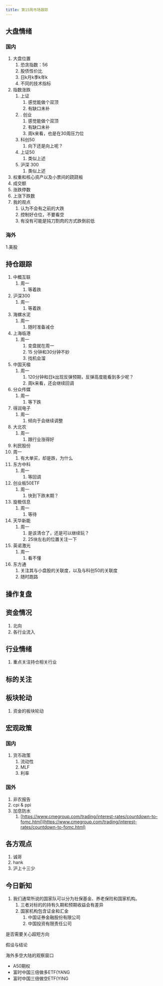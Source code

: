 ```yaml
---
title: 第15周市场跟踪
---
```

## 大盘情绪

### 国内
1. 大盘位置
    1. 恐贪指数：56
    2. 股债性价比
    3. 日k月k季k年k
    4. 不同的技术指标
2. 指数涨跌
    1. 上证
       1. 感觉能做个双顶
       2. 有缺口未补
    2. . 创业
       1. 感觉能做个双顶
       2. 有缺口未补
       3. 周k来看，也是在30周压力位
    3. 科创50
       1. 向下还是向上呢？
    4. 上证50 
       1. 类似上述
    5. 沪深 300
       1. 类似上述
3. 权重和核心资产以及小票间的跷跷板
4. 成交额
5. 涨跌停数
6. 上涨下跌数
7. 我的观点
   1. 认为不会有之前的大跌
   2. 控制好仓位，不要看空
   3. 有没有可能是钝刀割肉的方式跌倒前低

### 海外
1.美股

## 持仓跟踪
1. 中概互联
   1. 周一
      1. 等着跌
2. 沪深300
   1. 周一
      1. 等着跌
3. 海螺水泥
   1. 周一
      1. 随时准备减仓
4. 上海临港
   1. 周一
      1. 变盘就在周一
      2. 15 分钟和30分钟不妙
      3. 找机会溜
5. 中国天楹
   1. 周一
      1. 120分钟和日k出现反弹预期，反弹高度能看到多少呢？
      2. 周k来看，还会继续回调
6. 分众传媒
   1. 周一
      1. 等下跌
7. 得润电子
   1. 周一
      1. 倾向于会继续调整
8. 大北农
   1. 周一
      1. 跟行业涨得好
9.  利民股份
   1. 周一
      1.  有大单买，却是跌，为什么
10. 东方中科
    1.  周一
        1.  等回调
11. 创业板50ETF
    1.  周一
        1.  快到下跌末期？
12. 旋极信息
    1.  周一
        1.  等待
13. 天华新能
    1.  周一
        1.  是该清仓了，还是可以继续玩？
        2.  25块左右的位置关注一下
14. 英诺激光
    1.  周一
        1. 看不懂
15. 东方通
    1.  关注其与小盘股的关联度，以及与科创50的关联度
    2.  随时跑路

## 操作复盘

## 资金情况
1. 北向
2. 各行业流入

## 行业情绪
1. 重点关注持仓相关行业

## 标的关注

## 板块轮动
1. 资金的板块轮动

## 宏观政策

### 国内
1. 货币政策
   1. 流动性
   2. MLF
   3. 利率
### 国外
1. 非农报告
2. cpi & ppi
3. 加息防水
    1. [https://www.cmegroup.com/trading/interest-rates/countdown-to-fomc.html](https://www.cmegroup.com/trading/interest-rates/countdown-to-fomc.html)

## 各方观点
1. 诚哥
2. hank
3. 沪上十三少

## 今日新知
1. 我们通常所说的国家队可以分为社保基金、养老保险和国家机构。
   1. 三者对标的的持有久期和预期收益会有差异
   2. 国家机构包含证金和汇金
      1. 中国证券金融股份有限公司
      2. 中国投资有限责任公司

是否需要关心超短方向

假设与结论

海外多空大陆的观察窗口

* A50期权
* 富时中国三倍做多ETF(YANG
* 富时中国三倍做空ETF(YING


